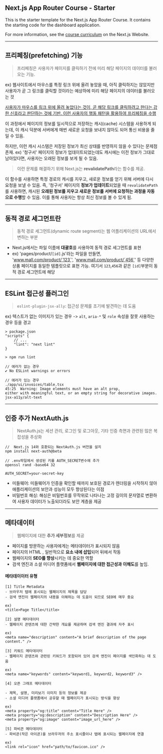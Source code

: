 ## Next.js App Router Course - Starter

This is the starter template for the Next.js App Router Course. It contains the starting code for the dashboard application.

For more information, see the [course curriculum](https://nextjs.org/learn) on the Next.js Website.

---

## 프리페칭(prefetching) 기능
> 프리페칭은 사용자가 페이지를 클릭하기 전에 미리 해당 페이지의 데이터를 불러오는 기능. 

ex) 웹사이트에서 마우스를 특정 링크 위에 올려 놓았을 때, 아직 클릭하지는 않았지만 사용자가 곧 그 링크를 클릭할 것이라는 예상하에 미리 해당 페이지의 데이터를 불러오는 것

<u>사용자가 마우스를 링크 위에 올려 놓았다는 것이, 곧 해당 링크를 클릭하려고 한다는 강한 신호라고 판단하는 것에 기반. 이런 사용자의 행동 패턴을 활용하여 프리페칭을 수행</u>

이 과정에서 페이지의 정보를 일시적으로 저장하는 캐시(cache) 시스템을 사용하게 되는데, 이 캐시 덕분에 서버에게 매번 새로운 요청을 보내지 않아도 되어 통신 비용을 줄일 수 있음.

하지만, 이런 캐시 시스템은 저장된 정보가 최신 상태를 반영하지 않을 수 있다는 문제점 존재.
ex)  '청구서' 페이지의 정보가 업데이트되었는데도 캐시에는 이전 정보가 그대로 남아있다면, 사용자는 오래된 정보를 보게 될 수 있음.

> 이런 문제를 해결하기 위해 Next.js는 **revalidatePath**라는 함수를 제공. 

이 함수를 사용하면 특정 경로의 캐시를 지우고, 새로운 정보를 얻기 위해 서버에 다시 요청을 보낼 수 있음. 즉, '청구서' 페이지의 **정보가 업데이트**되었을 때 `revalidatePath`를 사용하면, 캐시된 **오래된 정보를 지우고 새로운 정보를 서버에 요청하는 과정을 자동으로 수행**할 수 있음. 이를 통해 사용자는 항상 최신 정보를 볼 수 있게 됨.

---

## 동적 경로 세그먼트란
> 동적 경로 세그먼트(dynamic route segment)는 웹 어플리케이션의 URL에서 변하는 부분
- Next.js에서는 파일 이름에 **대괄호**를 사용하여 동적 경로 세그먼트를 표현
- ex) 'pages/product/`[id]`.js'라는 파일을 만들면, 'www.mall.com/product/`123`', 'www.mall.com/product/`456`' 등 다양한 상품 페이지를 동일한 템플릿으로 표현 가능. 여기서 `123`,`456`과 같은 `[id]`부분이 동적 경로 세그먼트에 해당


---

## ESLint 접근성 플러그인
> `eslint-plugin-jsx-ally`: 접근성 문제를 조기에 발견하는 데 도움

ex) 텍스트가 없는 이미지가 있는 경우 -> `alt`, `aria-*` 및 `role` 속성을 잘못 사용하는 경우 등을 경고

```
> package.json
"scripts" {
    // ...
    "lint": "next lint"
}

> npm run lint

// 에러가 없는 경우
✔ No ESLint warnings or errors

// 에러가 있는 경우
./app/ui/invoices/table.tsx
45:25  Warning: Image elements must have an alt prop,
either with meaningful text, or an empty string for decorative images. jsx-a11y/alt-text
```

---

## 인증 추가  NextAuth.js
> NextAuth.js는 세션 관리, 로그인 및 로그아웃, 기타 인증 측면과 관련된 많은 복잡성을 추상화

```
//  Next.js 14와 호환되는 NextAuth.js 버전을 설치
npm install next-auth@beta

// .env파일에서 생성된 키를 AUTH_SECRET변수에 추가
openssl rand -base64 32

AUTH_SECRET=your-secret-key
```

- 미들웨어: 미들웨어가 인증을 확인할 때까지 보호된 경로가 렌더링을 시작하지 않아 애플리케이션의 보안과 성능이 모두 향상된다는 이점
- 비밀번호 해싱: 해싱은 비밀번호를 무작위로 나타나는 고정 길이의 문자열로 변환하여 사용자 데이터가 노출되더라도 보안 계층을 제공

---

## 메타데이터
> 웹페이지에 대한 **추가 세부정보**를 제공
- 페이지를 방문하는 사용자에게는 메타데이터가 표시되지 않음
- 페이지의 HTML <head></head>, 일반적으로 **요소 내에 삽입**되어 뒤에서 작동
- 웹페이지의 **SEO를 향상**시키는 데 중요한 역할
- 검색 엔진과 소셜 미디어 플랫폼에서 **웹페이지에 대한 접근성과 이해도**를 높임.

#### 메타데이이터 유형
```
[1] Title Metadata
- 브라우저 탭에 표시되는 웹페이지의 제목을 담당
- 검색 엔진이 웹페이지의 내용을 이해하는 데 도움이 되므로 SEO에 매우 중요

ex)
<title>Page Title</title>

```

```
[2] 설명 메타데이터 
- 웹페이지 콘텐츠에 대한 간략한 개요를 제공하며 검색 엔진 결과에 자주 표시

ex)
<meta name="description" content="A brief description of the page content." />
```

```
[3] 키워드 메타데이터
- 웹페이지 콘텐츠와 관련된 키워드가 포함되어 있어 검색 엔진이 페이지를 색인화하는 데 도움

ex)
<meta name="keywords" content="keyword1, keyword2, keyword3" />
```

```
[4] 오픈 그래프 메타데이터

- 제목, 설명, 미리보기 이미지 등의 정보를 제공
- 소셜 미디어 플랫폼에서 공유할 때 웹페이지가 표시되는 방식을 향상

ex)
<meta property="og:title" content="Title Here" />
<meta property="og:description" content="Description Here" />
<meta property="og:image" content="image_url_here" />
```

```
[5] 파비콘 메타데이터
- 파비콘(작은 아이콘)을 브라우저의 주소 표시줄이나 탭에 표시되는 웹페이지에 연결

ex) 
<link rel="icon" href="path/to/favicon.ico" />
```

